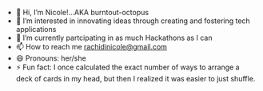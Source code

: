 - 👋 Hi, I’m Nicole!...AKA burntout-octopus
- 👀 I’m interested in innovating ideas through creating and fostering tech applications
- 💞️ I’m currently partcipating in as much Hackathons as I can
- 📫 How to reach me rachidinicole@gmail.com
- 😄 Pronouns: her/she
- ⚡ Fun fact: I once calculated the exact number of ways to arrange a deck of cards in my head, but then I realized it was easier to just shuffle.

<!---
rachidinicole/rachidinicole is a ✨ special ✨ repository because its `README.md` (this file) appears on your GitHub profile.
You can click the Preview link to take a look at your changes.
--->

